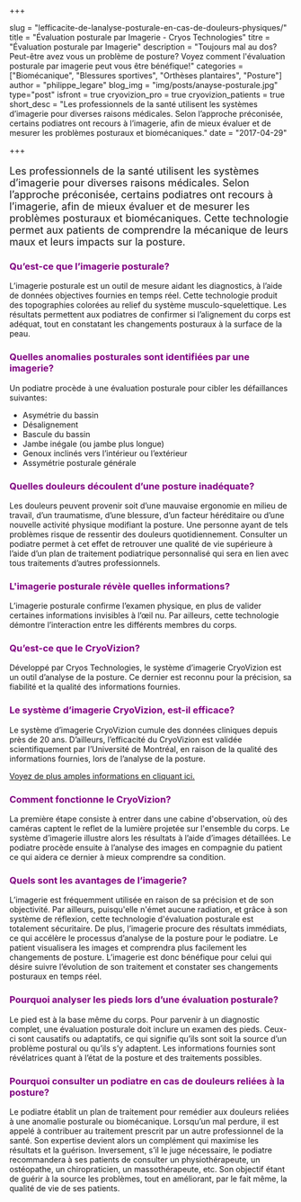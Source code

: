 +++

slug = "lefficacite-de-lanalyse-posturale-en-cas-de-douleurs-physiques/"
title = "Évaluation posturale par Imagerie - Cryos Technologies"
titre = "Évaluation posturale par Imagerie"
description = "Toujours mal au dos? Peut-être avez vous un problème de posture? Voyez comment l'évaluation posturale par imagerie peut vous être bénéfique!"
categories = ["Biomécanique", "Blessures sportives", "Orthèses plantaires", "Posture"]
author = "philippe_legare"
blog_img = "img/posts/anayse-posturale.jpg"
type="post"
isfront = true
cryovizion_pro = true
cryovizion_patients = true
short_desc = "Les professionnels de la santé utilisent les systèmes d’imagerie pour diverses raisons médicales. Selon l’approche préconisée, certains podiatres ont recours à l’imagerie, afin de mieux évaluer et de mesurer les problèmes posturaux et biomécaniques."
date = "2017-04-29"

+++

<p style="font-size: 18px;">Les professionnels de la santé utilisent les systèmes d’imagerie pour diverses raisons médicales. Selon l’approche préconisée, certains podiatres ont recours à l’imagerie, afin de mieux évaluer et de mesurer les problèmes posturaux et biomécaniques. Cette technologie permet aux patients de comprendre la mécanique de leurs maux et leurs impacts sur la posture.</p>

<h3 style="color: #800080;">Qu’est-ce que l’imagerie posturale?</h3>
L’imagerie posturale est un outil de mesure aidant les diagnostics, à l’aide de données objectives fournies en temps réel. Cette technologie produit des topographies colorées au relief du système musculo-squelettique. Les résultats permettent aux podiatres de confirmer si l’alignement du corps est adéquat, tout en constatant les changements posturaux à la surface de la peau.

<h3 style="color: #800080;">Quelles anomalies posturales sont identifiées par une imagerie?</h3>
Un podiatre procède à une évaluation posturale pour cibler les défaillances suivantes:
<ul>
	<li>Asymétrie du bassin</li>
	<li>Désalignement</li>
	<li>Bascule du bassin</li>
	<li>Jambe inégale (ou jambe plus longue)</li>
	<li>Genoux inclinés vers l’intérieur ou l’extérieur</li>
	<li>Assymétrie posturale générale</li>
</ul>
<h3 style="color: #800080;">Quelles douleurs découlent d’une posture inadéquate?</h3>
Les douleurs peuvent provenir soit d’une mauvaise ergonomie en milieu de travail, d’un traumatisme, d’une blessure, d’un facteur héréditaire ou d’une nouvelle activité physique modifiant la posture. Une personne ayant de tels problèmes risque de ressentir des douleurs quotidiennement. Consulter un podiatre permet à cet effet de retrouver une qualité de vie supérieure à l’aide d’un plan de traitement podiatrique personnalisé qui sera en lien avec tous traitements d’autres professionnels.

<h3 style="color: #800080;">L'imagerie posturale révèle quelles informations?</h3>
L’imagerie posturale confirme l’examen physique, en plus de valider certaines informations invisibles à l’œil nu. Par ailleurs, cette technologie démontre l’interaction entre les différents membres du corps.

<h3 style="color: #800080;">Qu’est-ce que le CryoVizion?</h3>
Développé par Cryos Technologies, le système d’imagerie CryoVizion est un outil d’analyse de la posture. Ce dernier est reconnu pour la précision, sa fiabilité et la qualité des informations fournies.

<h3 style="color: #800080;">Le système d’imagerie CryoVizion, est-il efficace?</h3>
Le système d’imagerie CryoVizion cumule des données cliniques depuis près de 20 ans. D’ailleurs, l’efficacité du CryoVizion est validée scientifiquement par l’Université de Montréal, en raison de la qualité des informations fournies, lors de l’analyse de la posture.

<a href="http://www.cryos.com/img/autres/color-coded-video-based-system.pdf" target="_blank">Voyez de plus amples informations en cliquant ici.</a>
<h3 style="color: #800080;"></h3>
<h3 style="color: #800080;">Comment fonctionne le CryoVizion?</h3>
La première étape consiste à entrer dans une cabine d'observation, où des caméras captent le reflet de la lumière projetée sur l'ensemble du corps. Le système d’imagerie illustre alors les résultats à l’aide d’images détaillées. Le podiatre procède ensuite à l’analyse des images en compagnie du patient ce qui aidera ce dernier à mieux comprendre sa condition.

<h3 style="color: #800080;">Quels sont les avantages de l’imagerie?</h3>
L’imagerie est fréquemment utilisée en raison de sa précision et de son objectivité. Par ailleurs, puisqu'elle n'émet aucune radiation, et grâce à son système de réflexion, cette technologie d'évaluation posturale est totalement sécuritaire. De plus, l’imagerie procure des résultats immédiats, ce qui accélère le processus d’analyse de la posture pour le podiatre. Le patient visualisera les images et comprendra plus facilement les changements de posture. L’imagerie est donc bénéfique pour celui qui désire suivre l’évolution de son traitement et constater ses changements posturaux en temps réel.
<h3 style="color: #800080;">Pourquoi analyser les pieds lors d’une évaluation posturale?</h3>
Le pied est à la base même du corps. Pour parvenir à un diagnostic complet, une évaluation posturale doit inclure un examen des pieds. Ceux-ci sont causatifs ou adaptatifs, ce qui signifie qu’ils sont soit la source d’un problème postural ou qu’ils s’y adaptent. Les informations fournies sont révélatrices quant à l’état de la posture et des traitements possibles.
<h3 style="color: #800080;">Pourquoi consulter un podiatre en cas de douleurs reliées à la posture?</h3>
Le podiatre établit un plan de traitement pour remédier aux douleurs reliées à une anomalie posturale ou biomécanique. Lorsqu’un mal perdure, il est appelé à contribuer au traitement prescrit par un autre professionnel de la santé. Son expertise devient alors un complément qui maximise les résultats et la guérison. Inversement, s’il le juge nécessaire, le podiatre recommandera à ses patients de consulter un physiothérapeute, un ostéopathe, un chiropraticien, un massothérapeute, etc. Son objectif étant de guérir à la source les problèmes, tout en améliorant, par le fait même, la qualité de vie de ses patients.


